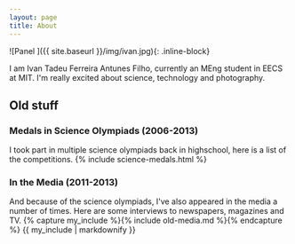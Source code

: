 ```yaml
---
layout: page
title: About
---
```


![Panel ]({{ site.baseurl }}/img/ivan.jpg){: .inline-block}

I am Ivan Tadeu Ferreira Antunes Filho, currently an MEng student in EECS at MIT. I'm really excited about science, technology and photography.  


## Old stuff
### Medals   in   Science   Olympiads (2006-2013)
I took part in multiple science olympiads back in highschool, here is a list of the competitions.
{% include science-medals.html %}

### In the Media (2011-2013)

And because of the science olympiads, I've also appeared in the media a number of times. Here are some interviews to newspapers, magazines and TV.
{% capture my_include %}{% include old-media.md %}{% endcapture %}
{{ my_include | markdownify }}

